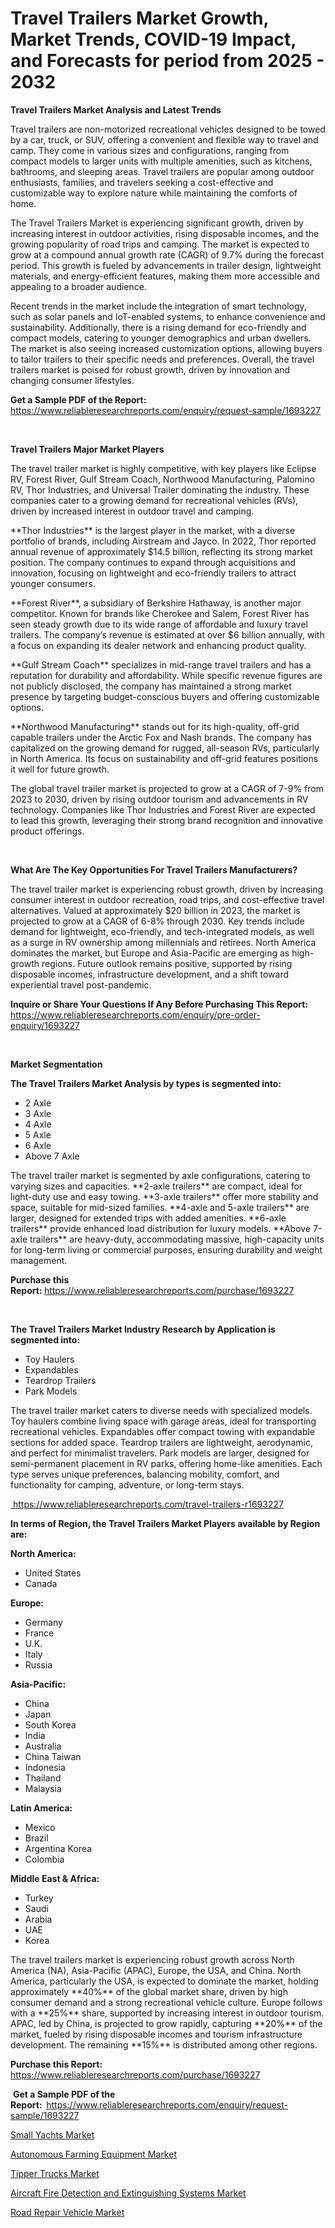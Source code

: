 <p><h1>Travel Trailers Market Growth, Market Trends, COVID-19 Impact, and Forecasts for period from 2025 - 2032</h1></p><p><strong>Travel Trailers Market Analysis and Latest Trends</strong></p>
<p><p>Travel trailers are non-motorized recreational vehicles designed to be towed by a car, truck, or SUV, offering a convenient and flexible way to travel and camp. They come in various sizes and configurations, ranging from compact models to larger units with multiple amenities, such as kitchens, bathrooms, and sleeping areas. Travel trailers are popular among outdoor enthusiasts, families, and travelers seeking a cost-effective and customizable way to explore nature while maintaining the comforts of home.</p><p>The Travel Trailers Market is experiencing significant growth, driven by increasing interest in outdoor activities, rising disposable incomes, and the growing popularity of road trips and camping. The market is expected to grow at a compound annual growth rate (CAGR) of 9.7% during the forecast period. This growth is fueled by advancements in trailer design, lightweight materials, and energy-efficient features, making them more accessible and appealing to a broader audience.</p><p>Recent trends in the market include the integration of smart technology, such as solar panels and IoT-enabled systems, to enhance convenience and sustainability. Additionally, there is a rising demand for eco-friendly and compact models, catering to younger demographics and urban dwellers. The market is also seeing increased customization options, allowing buyers to tailor trailers to their specific needs and preferences. Overall, the travel trailers market is poised for robust growth, driven by innovation and changing consumer lifestyles.</p></p>
<p><strong>Get a Sample PDF of the Report:&nbsp;</strong> <a href="https://www.reliableresearchreports.com/enquiry/request-sample/1693227?utm_campaign=33&utm_medium=2&utm_source=Github&utm_content=ia&utm_term=22012025&utm_id=travel-trailers">https://www.reliableresearchreports.com/enquiry/request-sample/1693227</a></p>
<p>&nbsp;</p>
<p><strong>Travel Trailers Major Market Players</strong></p>
<p><p>The travel trailer market is highly competitive, with key players like Eclipse RV, Forest River, Gulf Stream Coach, Northwood Manufacturing, Palomino RV, Thor Industries, and Universal Trailer dominating the industry. These companies cater to a growing demand for recreational vehicles (RVs), driven by increased interest in outdoor travel and camping.</p><p>**Thor Industries** is the largest player in the market, with a diverse portfolio of brands, including Airstream and Jayco. In 2022, Thor reported annual revenue of approximately $14.5 billion, reflecting its strong market position. The company continues to expand through acquisitions and innovation, focusing on lightweight and eco-friendly trailers to attract younger consumers.</p><p>**Forest River**, a subsidiary of Berkshire Hathaway, is another major competitor. Known for brands like Cherokee and Salem, Forest River has seen steady growth due to its wide range of affordable and luxury travel trailers. The company’s revenue is estimated at over $6 billion annually, with a focus on expanding its dealer network and enhancing product quality.</p><p>**Gulf Stream Coach** specializes in mid-range travel trailers and has a reputation for durability and affordability. While specific revenue figures are not publicly disclosed, the company has maintained a strong market presence by targeting budget-conscious buyers and offering customizable options.</p><p>**Northwood Manufacturing** stands out for its high-quality, off-grid capable trailers under the Arctic Fox and Nash brands. The company has capitalized on the growing demand for rugged, all-season RVs, particularly in North America. Its focus on sustainability and off-grid features positions it well for future growth.</p><p>The global travel trailer market is projected to grow at a CAGR of 7-9% from 2023 to 2030, driven by rising outdoor tourism and advancements in RV technology. Companies like Thor Industries and Forest River are expected to lead this growth, leveraging their strong brand recognition and innovative product offerings.</p></p>
<p>&nbsp;</p>
<p><strong>What Are The Key Opportunities For Travel Trailers Manufacturers?</strong></p>
<p><p>The travel trailer market is experiencing robust growth, driven by increasing consumer interest in outdoor recreation, road trips, and cost-effective travel alternatives. Valued at approximately $20 billion in 2023, the market is projected to grow at a CAGR of 6-8% through 2030. Key trends include demand for lightweight, eco-friendly, and tech-integrated models, as well as a surge in RV ownership among millennials and retirees. North America dominates the market, but Europe and Asia-Pacific are emerging as high-growth regions. Future outlook remains positive, supported by rising disposable incomes, infrastructure development, and a shift toward experiential travel post-pandemic.</p></p>
<p><strong>Inquire or Share Your Questions If Any Before Purchasing This Report:</strong> <a href="https://www.reliableresearchreports.com/enquiry/pre-order-enquiry/1693227?utm_campaign=33&utm_medium=2&utm_source=Github&utm_content=ia&utm_term=22012025&utm_id=travel-trailers">https://www.reliableresearchreports.com/enquiry/pre-order-enquiry/1693227</a></p>
<p>&nbsp;</p>
<p><strong>Market Segmentation</strong></p>
<p><strong>The Travel Trailers Market Analysis by types is segmented into:</strong></p>
<p><ul><li>2 Axle</li><li>3 Axle</li><li>4 Axle</li><li>5 Axle</li><li>6 Axle</li><li>Above 7 Axle</li></ul></p>
<p><p>The travel trailer market is segmented by axle configurations, catering to varying sizes and capacities. **2-axle trailers** are compact, ideal for light-duty use and easy towing. **3-axle trailers** offer more stability and space, suitable for mid-sized families. **4-axle and 5-axle trailers** are larger, designed for extended trips with added amenities. **6-axle trailers** provide enhanced load distribution for luxury models. **Above 7-axle trailers** are heavy-duty, accommodating massive, high-capacity units for long-term living or commercial purposes, ensuring durability and weight management.</p></p>
<p><strong>Purchase this Report:&nbsp;</strong><a href="https://www.reliableresearchreports.com/purchase/1693227?utm_campaign=33&utm_medium=2&utm_source=Github&utm_content=ia&utm_term=22012025&utm_id=travel-trailers">https://www.reliableresearchreports.com/purchase/1693227</a></p>
<p>&nbsp;</p>
<p><strong>The Travel Trailers Market Industry Research by Application is segmented into:</strong></p>
<p><ul><li>Toy Haulers</li><li>Expandables</li><li>Teardrop Trailers</li><li>Park Models</li></ul></p>
<p><p>The travel trailer market caters to diverse needs with specialized models. Toy haulers combine living space with garage areas, ideal for transporting recreational vehicles. Expandables offer compact towing with expandable sections for added space. Teardrop trailers are lightweight, aerodynamic, and perfect for minimalist travelers. Park models are larger, designed for semi-permanent placement in RV parks, offering home-like amenities. Each type serves unique preferences, balancing mobility, comfort, and functionality for camping, adventure, or long-term stays.</p></p>
<p><a href="https://www.reliableresearchreports.com/travel-trailers-r1693227?utm_campaign=33&utm_medium=2&utm_source=Github&utm_content=ia&utm_term=22012025&utm_id=travel-trailers">&nbsp;https://www.reliableresearchreports.com/travel-trailers-r1693227</a></p>
<p><strong>In terms of Region, the Travel Trailers Market Players available by Region are:</strong></p>
<p>
    <p> <strong> North America: </strong>
        <ul>
            <li>United States</li>
            <li>Canada</li>
        </ul>
        </p> 
    <p> <strong> Europe: </strong>
        <ul>
            <li>Germany</li>
            <li>France</li>
            <li>U.K.</li>
            <li>Italy</li>
            <li>Russia</li>
        </ul>
        </p> 
    <p> <strong> Asia-Pacific: </strong>
        <ul>
            <li>China</li>
            <li>Japan</li>
            <li>South Korea</li>
            <li>India</li>
            <li>Australia</li>
            <li>China Taiwan</li>
            <li>Indonesia</li>
            <li>Thailand</li>
            <li>Malaysia</li>
        </ul>
        </p> 
    <p> <strong> Latin America: </strong>
        <ul>
            <li>Mexico</li>
            <li>Brazil</li>
            <li>Argentina Korea</li>
            <li>Colombia</li>
        </ul>
        </p> 
    <p> <strong> Middle East & Africa: </strong>
        <ul>
            <li>Turkey</li>
            <li>Saudi</li>
            <li>Arabia</li>
            <li>UAE</li>
            <li>Korea</li>
        </ul>
    </p>
    </p>
<p><p>The travel trailers market is experiencing robust growth across North America (NA), Asia-Pacific (APAC), Europe, the USA, and China. North America, particularly the USA, is expected to dominate the market, holding approximately **40%** of the global market share, driven by high consumer demand and a strong recreational vehicle culture. Europe follows with a **25%** share, supported by increasing interest in outdoor tourism. APAC, led by China, is projected to grow rapidly, capturing **20%** of the market, fueled by rising disposable incomes and tourism infrastructure development. The remaining **15%** is distributed among other regions.</p></p>
<p><strong>Purchase this Report: </strong><a href="https://www.reliableresearchreports.com/purchase/1693227?utm_campaign=33&utm_medium=2&utm_source=Github&utm_content=ia&utm_term=22012025&utm_id=travel-trailers">https://www.reliableresearchreports.com/purchase/1693227</a></p>
<p>&nbsp;<strong>Get a Sample PDF of the Report:&nbsp;&nbsp;</strong><a href="https://www.reliableresearchreports.com/enquiry/request-sample/1693227?utm_campaign=33&utm_medium=2&utm_source=Github&utm_content=ia&utm_term=22012025&utm_id=travel-trailers">https://www.reliableresearchreports.com/enquiry/request-sample/1693227</a></p>
<p><strong></strong></p>
<p><p><a href="https://github.com/lindaopodray/Market-Research-Report-List-1/blob/main/small-yachts-market.md?utm_campaign=33&utm_medium=2&utm_source=Github&utm_content=ia&utm_term=22012025&utm_id=travel-trailers">Small Yachts Market</a></p><p><a href="https://github.com/OlenFleming68/Market-Research-Report-List-1/blob/main/autonomous-farming-equipment-market.md?utm_campaign=33&utm_medium=2&utm_source=Github&utm_content=ia&utm_term=22012025&utm_id=travel-trailers">Autonomous Farming Equipment Market</a></p><p><a href="https://github.com/rodinayygacklezi/Market-Research-Report-List-1/blob/main/tipper-trucks-market.md?utm_campaign=33&utm_medium=2&utm_source=Github&utm_content=ia&utm_term=22012025&utm_id=travel-trailers">Tipper Trucks Market</a></p><p><a href="https://github.com/flnordan65e0/Market-Research-Report-List-1/blob/main/aircraft-fire-detection-and-extinguishing-systems-market.md?utm_campaign=33&utm_medium=2&utm_source=Github&utm_content=ia&utm_term=22012025&utm_id=travel-trailers">Aircraft Fire Detection and Extinguishing Systems Market</a></p><p><a href="https://github.com/XavierTyler76/Market-Research-Report-List-1/blob/main/road-repair-vehicle-market.md?utm_campaign=33&utm_medium=2&utm_source=Github&utm_content=ia&utm_term=22012025&utm_id=travel-trailers">Road Repair Vehicle Market</a></p></p>